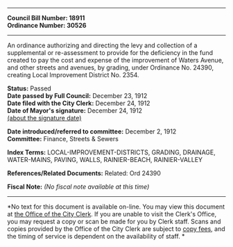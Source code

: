 * * * * *  
  
**Council Bill Number: [](#h0)[](#h2)18911**   
**Ordinance Number: 30526**  
  
* * * * *  
  
An ordinance authorizing and directing the levy and collection of a supplemental or re-assessment to provide for the deficiency in the fund created to pay the cost and expense of the improvement of Waters Avenue, and other streets and avenues, by grading, under Ordinance No. 24390, creating Local Improvement District No. 2354.  
  
**Status:** Passed   
**Date passed by Full Council:** December 23, 1912   
**Date filed with the City Clerk:** December 24, 1912   
**Date of Mayor's signature:** December 24, 1912   
[(about the signature date)](/~public/approvaldate.htm)   
  
  
**Date introduced/referred to committee:** December 2, 1912   
**Committee:** Finance, Streets & Sewers   
  
**Index Terms:** LOCAL-IMPROVEMENT-DISTRICTS, GRADING, DRAINAGE, WATER-MAINS, PAVING, WALLS, RAINIER-BEACH, RAINIER-VALLEY  
  
**References/Related Documents:** Related: Ord 24390  
  
**Fiscal Note:** *(No fiscal note available at this time)*  
  
* * * * *  
  
*No text for this document is available on-line. You may view this document at [the Office of the City Clerk](http://www.seattle.gov/leg/clerk/contactUs.htm). If you are unable to visit the Clerk's Office, you may request a copy or scan be made for you by Clerk staff. Scans and copies provided by the Office of the City Clerk are subject to [copy fees](http://clerk.seattle.gov/~public/clerkfees.htm), and the timing of service is dependent on the availability of staff. *  
  
  
